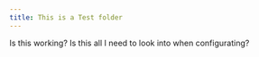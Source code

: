 ```yaml
---
title: This is a Test folder
---
```


Is this working? Is this all I need to look into when configurating?